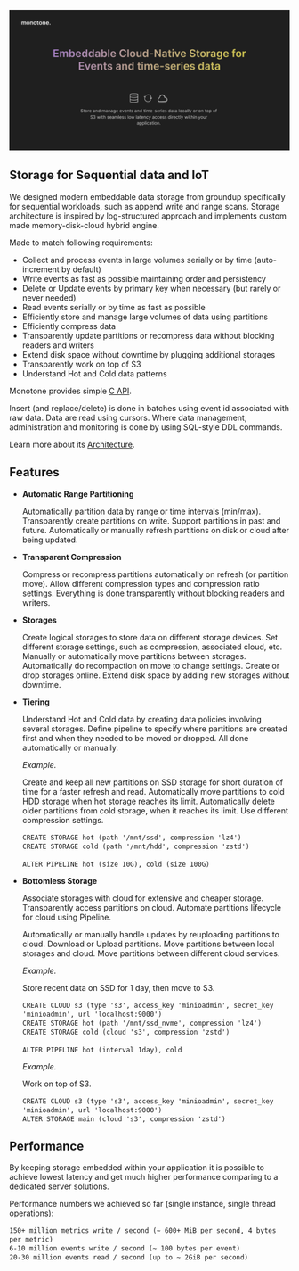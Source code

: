 
![image description](.github/logo.png)

## Storage for Sequential data and IoT

We designed modern embeddable data storage from groundup specifically for sequential workloads, such as append write and range scans.
Storage architecture is inspired by log-structured approach and implements custom made memory-disk-cloud hybrid engine.

Made to match following requirements:

  - Collect and process events in large volumes serially or by time (auto-increment by default)
  - Write events as fast as possible maintaining order and persistency
  - Delete or Update events by primary key when necessary (but rarely or never needed)
  - Read events serially or by time as fast as possible
  - Efficiently store and manage large volumes of data using partitions
  - Efficiently compress data
  - Transparently update partitions or recompress data without blocking readers and writers
  - Extend disk space without downtime by plugging additional storages
  - Transparently work on top of S3
  - Understand Hot and Cold data patterns

Monotone provides simple [C API](monotone/main/api/monotone.h).

Insert (and replace/delete) is done in batches using event id associated with raw data. Data are read using cursors.
Where data management, administration and monitoring is done by using SQL-style DDL commands.

Learn more about its [Architecture](ARCHITECTURE.md).

## Features

- **Automatic Range Partitioning**

  Automatically partition data by range or time intervals (min/max). Transparently create partitions on write.
  Support partitions in past and future.
  Automatically or manually refresh partitions on disk or cloud after being updated.

- **Transparent Compression**

  Compress or recompress partitions automatically on refresh (or partition move). Allow different compression types and compression ratio settings.
  Everything is done transparently without blocking readers and writers.

- **Storages**

  Create logical storages to store data on different storage devices. Set different storage settings,
  such as compression, associated cloud, etc. Manually or automatically move partitions between storages.
  Automatically do recompaction on move to change settings. Create or drop storages online.
  Extend disk space by adding new storages without downtime.

- **Tiering**

  Understand Hot and Cold data by creating data policies involving several storages.
  Define pipeline to specify where partitions are created first and when they needed to be
  moved or dropped. All done automatically or manually.
  
  *Example.*
  
  Create and keep all new partitions on SSD storage for short duration of time for a faster refresh and read.
  Automatically move partitions to cold HDD storage when hot storage reaches its limit.
  Automatically delete older partitions from cold storage, when it reaches its limit.
  Use different compression settings.
  
  ```
  CREATE STORAGE hot (path '/mnt/ssd', compression 'lz4')
  CREATE STORAGE cold (path '/mnt/hdd', compression 'zstd')
  
  ALTER PIPELINE hot (size 10G), cold (size 100G)
  ```

- **Bottomless Storage**

  Associate storages with cloud for extensive and cheaper storage. Transparently access partitions on cloud.
  Automate partitions lifecycle for cloud using Pipeline.
  
  Automatically or manually handle updates by reuploading partitions to cloud.
  Download or Upload partitions. Move partitions between local storages and cloud.
  Move partitions between different cloud services.

  *Example.*

  Store recent data on SSD for 1 day, then move to S3.

  ```
  CREATE CLOUD s3 (type 's3', access_key 'minioadmin', secret_key 'minioadmin', url 'localhost:9000')
  CREATE STORAGE hot (path '/mnt/ssd_nvme', compression 'lz4')
  CREATE STORAGE cold (cloud 's3', compression 'zstd')
  
  ALTER PIPELINE hot (interval 1day), cold
  ```

  *Example.*

  Work on top of S3.

  ```
  CREATE CLOUD s3 (type 's3', access_key 'minioadmin', secret_key 'minioadmin', url 'localhost:9000')
  ALTER STORAGE main (cloud 's3', compression 'zstd')
  ``` 
  
## Performance

By keeping storage embedded within your application it is possible to achieve lowest latency and get much higher performance
comparing to a dedicated server solutions.

Performance numbers we achieved so far (single instance, single thread operations):

    150+ million metrics write / second (~ 600+ MiB per second, 4 bytes per metric)
    6-10 million events write / second (~ 100 bytes per event)
    20-30 million events read / second (up to ~ 2GiB per second)
